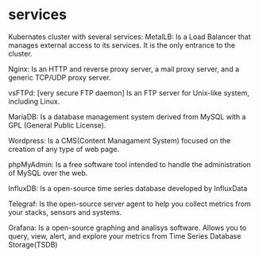 # services
Kubernates cluster with several services:
MetalLB: Is a Load Balancer that manages external access to its services. It is the only entrance to the cluster.

Nginx: Is an HTTP and reverse proxy server, a mail proxy server, and a generic TCP/UDP proxy server.

vsFTPd: [very secure FTP daemon] Is an FTP server for Unix-like system, including Linux.

MariaDB: Is a database management system derived from MySQL with a GPL (General Public License).

Wordpress: Is a CMS(Content Managament System) focused on the creation of any type of web page.

phpMyAdmin: Is a free software tool intended to handle the administration of MySQL over the web.

InfluxDB: Is a open-source time series database developed by InfluxData

Telegraf: Is the open-source server agent to help you collect metrics from your stacks, sensors and systems.

Grafana: Is a open-source graphing and analisys software. Allows you to query, view, alert, and explore your metrics from Time Series Database Storage(TSDB)
